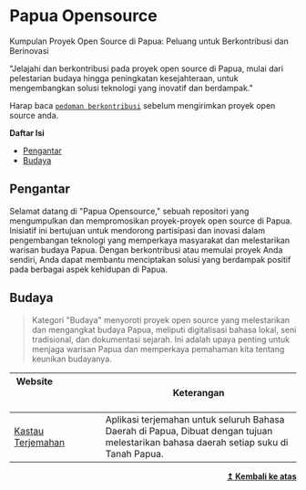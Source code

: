 # Papua Opensource
Kumpulan Proyek Open Source di Papua: Peluang untuk Berkontribusi dan Berinovasi

"Jelajahi dan berkontribusi pada proyek open source di Papua, mulai dari pelestarian budaya hingga peningkatan kesejahteraan, untuk mengembangkan solusi teknologi yang inovatif dan berdampak."

Harap baca  [`pedoman berkontribusi`](./contributing.md) sebelum mengirimkan proyek open source anda.

**Daftar Isi**

- [Pengantar](#pengantar)
- [Budaya](#budaya)

## Pengantar

Selamat datang di "Papua Opensource," sebuah repositori yang mengumpulkan dan mempromosikan proyek-proyek open source di Papua. 
Inisiatif ini bertujuan untuk mendorong partisipasi dan inovasi dalam pengembangan teknologi yang memperkaya masyarakat dan melestarikan warisan budaya Papua. 
Dengan berkontribusi atau memulai proyek Anda sendiri, Anda dapat membantu menciptakan solusi yang berdampak positif pada berbagai aspek kehidupan di Papua.

## Budaya

>Kategori "Budaya" menyoroti proyek open source yang melestarikan dan mengangkat budaya Papua, meliputi digitalisasi bahasa lokal, seni tradisional, dan dokumentasi sejarah. Ini adalah upaya penting untuk menjaga warisan Papua dan memperkaya pemahaman kita tentang keunikan budayanya.

| Website&nbsp; &nbsp; &nbsp; &nbsp; &nbsp; &nbsp; &nbsp; &nbsp; &nbsp; &nbsp; &nbsp; &nbsp; &nbsp; &nbsp;&nbsp; &nbsp; &nbsp; &nbsp; &nbsp; &nbsp; &nbsp; &nbsp; &nbsp; &nbsp; &nbsp;&nbsp; &nbsp; &nbsp; &nbsp; &nbsp; &nbsp; | Keterangan                                                        |
| -------------------------------------------------------------------------------------------------------- | ------------------------------------------------------------------ |
| [Kastau Terjemahan](https://kastauterjemahan.web.id/)                                                              | Aplikasi terjemahan untuk seluruh Bahasa Daerah di Papua, Dibuat dengan tujuan melestarikan bahasa daerah setiap suku di Tanah Papua.       |


<div align="right">
    <b><a href="#table-of-contents">↥ Kembali ke atas</a></b>
</div>
